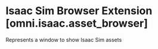 # Isaac Sim Browser Extension [omni.isaac.asset_browser]

Represents a window to show Isaac Sim assets
